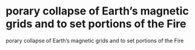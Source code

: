 # porary collapse of Earth’s magnetic grids and to set portions of the Fire

porary collapse of Earth’s magnetic grids and to set portions of the Fire